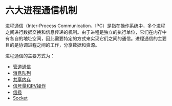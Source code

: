 # 六大进程通信机制
进程通信（Inter-Process Communication，IPC）是指在操作系统中，多个进程之间进行数据交换和信息传递的机制。由于进程是独立的执行单位，它们在内存中有各自的地址空间，因此需要特定的方式来实现它们之间的通信。进程通信的主要目的是协调进程之间的工作，分享数据和资源。

进程通信的主要方式为：
- [管道通信](Pipe/pipe.md)
- [消息队列]()
- [共享内存]()
- [信号量和PV操作]()
- [信号]()
- [Socket]()


